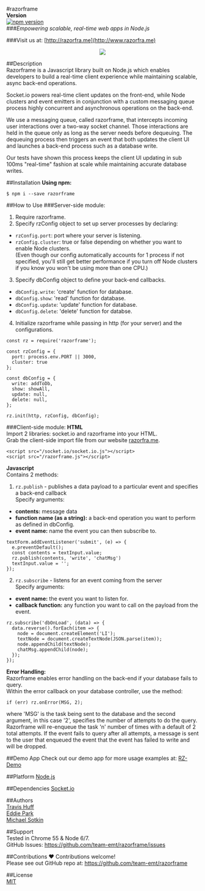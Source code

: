 #razorframe  
**Version**  
[![npm version](https://badge.fury.io/js/razorframe.svg)](https://badge.fury.io/js/razorframe)  
###*Empowering scalable, real-time web apps in Node.js*  

###Visit us at: [http://razorfra.me](http://www.razorfra.me)  
<p align="center">
  <img src="https://raw.githubusercontent.com/travishuff/razorframe/master/rz-logo.png" />
</p> 


##Description  
Razorframe is a Javascript library built on Node.js which enables developers to build a real-time client experience while maintaining scalable, async back-end operations.  

Socket.io powers real-time client updates on the front-end, while Node clusters and event emitters in conjunction with a custom messaging queue process highly concurrent and asynchronous operations on the back-end.
  
We use a messaging queue, called razorframe, that intercepts incoming user interactions over a two-way socket channel.  Those interactions are held in the queue only as long as the server needs before dequeuing.  The dequeuing process then triggers an event that both updates the client UI and launches a back-end process such as a database write.  

Our tests have shown this process keeps the client UI updating in sub 100ms "real-time" fashion at scale while maintaining accurate database writes.

##Installation
**Using npm:**  

```
$ npm i --save razorframe
```

##How to Use
###Server-side module:  
1) Require razorframe.  
2) Specify rzConfig object to set up server processes by declaring:

* `rzConfig.port`: port where your server is listening.  
* `rzConfig.cluster`: true or false depending on whether you want to enable Node clusters.  
(Even though our config automatically accounts for 1 process if not specified, you'll still get better performance if you turn off Node clusters if you know you won't be using more than one CPU.)  

3) Specify dbConfig object to define your back-end callbacks. 

* `dbConfig.write`: 'create' function for database. 
* `dbConfig.show`: 'read' function for database.  
* `dbConfig.update`: 'update' function for database.  
* `dbConfig.delete`: 'delete' function for databse.   
 
4) Initialize razorframe while passing in http (for your server) and the configurations.

```
const rz = require('razorframe');

const rzConfig = {
  port: process.env.PORT || 3000,
  cluster: true
};

const dbConfig = {
  write: addToDb,
  show: showAll,
  update: null,
  delete: null,
};
 
rz.init(http, rzConfig, dbConfig);
```


###Client-side module: 
**HTML**   
Import 2 libraries: socket.io and razorframe into your HTML.  
Grab the client-side import file from our website [razorfra.me](http://www.razorfra.me).

```
<script src="/socket.io/socket.io.js"></script>
<script src="/razorframe.js"></script>
```

**Javascript**  
Contains 2 methods:  
1) `rz.publish`  - publishes a data payload to a particular event and specifies a back-end callback  
Specify arguments:

* **contents:** message data
* **function name (as a string):** a back-end operation you want to perform as defined in dbConfig.
* **event name:** name the event you can then subscribe to. 
 
```
textForm.addEventListener('submit', (e) => {
  e.preventDefault();
  const contents = textInput.value;
  rz.publish(contents, 'write', 'chatMsg')
  textInput.value = '';
});
```

2) `rz.subscribe` - listens for an event coming from the server  
Specify arguments:

* **event name:** the event you want to listen for.
* **callback function:** any function you want to call on the payload from the event.

```
rz.subscribe('dbOnLoad', (data) => {
  data.reverse().forEach(item => {
    node = document.createElement('LI');
    textNode = document.createTextNode(JSON.parse(item));
    node.appendChild(textNode);
    chatMsg.appendChild(node);
  });
});
```
**Error Handling:**  
Razorframe enables error handling on the back-end if your database fails to query.  
Within the error callback on your database controller, use the method:  

```
if (err) rz.onError(MSG, 2);
```  
where 'MSG' is the task being sent to the database and the second argument, in this case '2', specifies the number of attempts to do the query.  Razorframe will re-enqueue the task 'n' number of times with a default of 2 total attempts.  If the event fails to query after all attempts, a message is sent to the user that enqueued the event that the event has failed to write and will be dropped.

##Demo App
Check out our demo app for more usage examples at: [RZ-Demo](https://github.com/team-emt/rz_demo)

##Platform
[Node.js](https://nodejs.org/)  

##Dependencies
[Socket.io](https://www.npmjs.com/package/socket.io)  


##Authors  
[Travis Huff](huff.travis@gmail.com)  
[Eddie Park](ed.sh.park@gmail.com)  
[Michael Sotkin](Michael.sotkin@gmail.com)

##Support  
Tested in Chrome 55 & Node 6/7.  
GitHub Issues: <https://github.com/team-emt/razorframe/issues>

##Contributions
❤️ Contributions welcome!  
Please see out GitHub repo at: <https://github.com/team-emt/razorframe>

##License  
[MIT](https://github.com/travishuff/razorframe/blob/master/LICENSE)   

